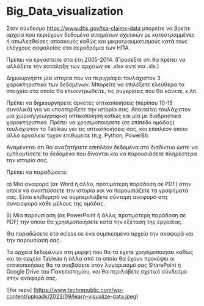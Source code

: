 # Big_Data_visualization
Στον σύνδεσμο https://www.dhs.gov/tsa-claims-data μπορείτε να βρείτε αρχεία που περιέχουν δεδομένα αιτημάτων σχετικών με κατεστραμμένες ή απωλεσθείσες αποσκευές καθώς και μικροτραυματισμούς κατά τους ελέγχους ασφαλείας στα αεροδρόμια των ΗΠΑ.

Πρέπει να εργαστείτε στα έτη 2005-2014. (Προσέξτε ότι θα πρέπει να αλλάξετε την κατάληξη των αρχείων σε .xlsx αντί για .xls.)

Δημιουργήστε μία ιστορία που να περιγράφει τουλάχιστον 3 χαρακτηριστικά των δεδομένων. Μπορείτε να επιλέξετε ελεύθερα τα στοιχεία στα οποία θα επικεντρωθείτε, τις συγκρίσεις που θα κάνετε, κ.λπ.

Πρέπει να δημιουργήσετε αρκετές οπτικοποιήσεις (περίπου 10-15 συνολικά) για να υποστηρίξετε την ιστορία σας. Απαιτείται τουλάχιστον μία χωρική/γεωγραφική οπτικοποίηση καθώς και μία με διαδραστικά χαρακτηριστικά. Πρέπει να χρησιμοποιήσετε (σε επίπεδο ομάδας) τουλάχιστον το Tableau για τις οπτικοποιήσεις σας, και επιπλέον όποιο άλλο εργαλείο τυχόν επιθυμείτε (π.χ. Python, PowerBI).

Αναμένεται ότι θα αναζητήσετε επιπλέον δεδομένα στο διαδίκτυο ώστε να εμπλουτίσετε τα δεδομένα που δίνονται και να παρουσιάσετε πληρέστερα την ιστορία σας.

Πρέπει να παραδώσετε:

α) Μία αναφορά (σε Word ή άλλο, προτιμότερη παράδοση σε PDF) στην οποία να αναπτύσσετε την ιστορία και να παρουσιάζετε τα γραφήματά σας. Είναι επιθυμητό να συμπεριλάβετε σύντομη αναφορά στη συνεισφορά κάθε μέλους της ομάδας.

β) Μία παρουσίαση (σε PowerPoint ή άλλο, προτιμότερη παράδοση σε PDF) την οποία θα χρησιμοποιήσετε κατά την εξέταση της εργασίας.

Θα παραδώσετε στο eclass σε ένα συμπιεσμένο αρχείο την αναφορά και την παρουσίασή σας.

Τα αρχεία δεδομένων στη μορφή που θα τα έχετε χρησιμοποιήσει καθώς και τα αρχεία Tableau ή άλλα από τα οποία θα έχουν προκύψει οι οπτικοποιήσεις θα τα ανεβάσετε στον λογαριασμό σας SharePoint ή Google Drive του Πανεπιστημίου, και θα περιλάβετε σχετικό σύνδεσμο στην αναφορά σας.

![for repo] (https://www.techrepublic.com/wp-content/uploads/2022/09/learn-visualize-data.jpeg)

